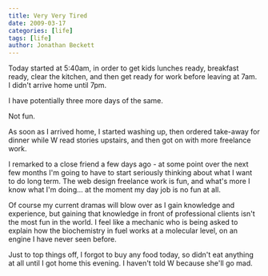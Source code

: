 ```yaml
---
title: Very Very Tired
date: 2009-03-17
categories: [life]
tags: [life]
author: Jonathan Beckett
---
```


Today started at 5:40am, in order to get kids lunches ready, breakfast ready, clear the kitchen, and then get ready for work before leaving at 7am. I didn't arrive home until 7pm.

I have potentially three more days of the same.

Not fun.

As soon as I arrived home, I started washing up, then ordered take-away for dinner while W read stories upstairs, and then got on with more freelance work.

I remarked to a close friend a few days ago - at some point over the next few months I'm going to have to start seriously thinking about what I want to do long term. The web design freelance work is fun, and what's more I know what I'm doing... at the moment my day job is no fun at all.

Of course my current dramas will blow over as I gain knowledge and experience, but gaining that knowledge in front of professional clients isn't the most fun in the world. I feel like a mechanic who is being asked to explain how the biochemistry in fuel works at a molecular level, on an engine I have never seen before.

Just to top things off, I forgot to buy any food today, so didn't eat anything at all until I got home this evening. I haven't told W because she'll go mad.